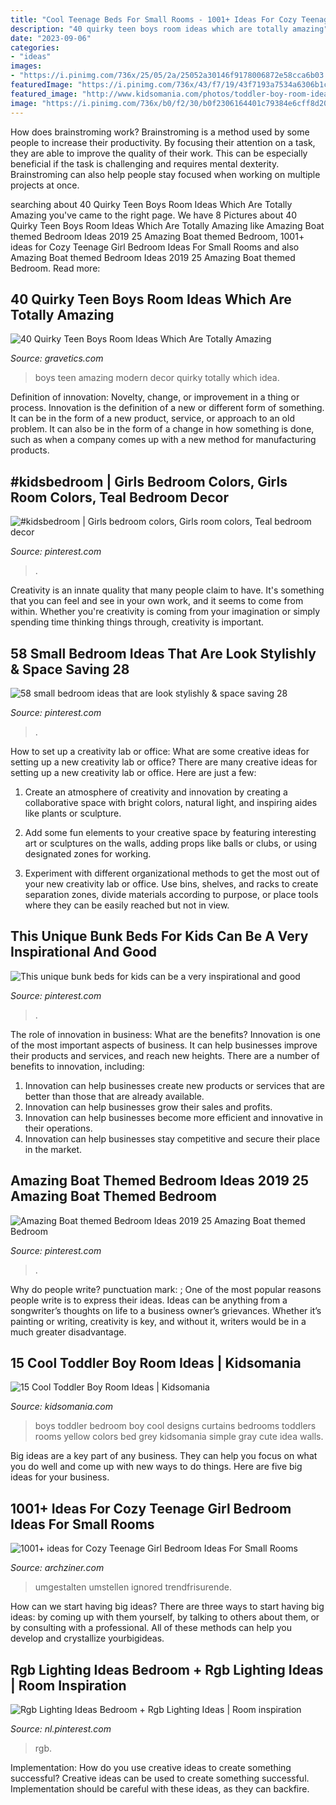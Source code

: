 ```yaml
---
title: "Cool Teenage Beds For Small Rooms - 1001+ Ideas For Cozy Teenage Girl Bedroom Ideas For Small Rooms"
description: "40 quirky teen boys room ideas which are totally amazing"
date: "2023-09-06"
categories:
- "ideas"
images:
- "https://i.pinimg.com/736x/25/05/2a/25052a30146f9178006872e58cca6b03.jpg"
featuredImage: "https://i.pinimg.com/736x/43/f7/19/43f7193a7534a6306b1ceb1de60fe5d1.jpg"
featured_image: "http://www.kidsomania.com/photos/toddler-boy-room-ideas-4.jpg"
image: "https://i.pinimg.com/736x/b0/f2/30/b0f2306164401c79384e6cff8d20b883.jpg"
---
```



How does brainstroming work?
Brainstroming is a method used by some people to increase their productivity. By focusing their attention on a task, they are able to improve the quality of their work. This can be especially beneficial if the task is challenging and requires mental dexterity. Brainstroming can also help people stay focused when working on multiple projects at once.

	

		
searching about 40 Quirky Teen Boys Room Ideas Which Are Totally Amazing you've came to the right page. We have 8 Pictures about 40 Quirky Teen Boys Room Ideas Which Are Totally Amazing like Amazing Boat themed Bedroom Ideas 2019 25 Amazing Boat themed Bedroom, 1001+ ideas for Cozy Teenage Girl Bedroom Ideas For Small Rooms and also Amazing Boat themed Bedroom Ideas 2019 25 Amazing Boat themed Bedroom. Read more:
		
    
## 40 Quirky Teen Boys Room Ideas Which Are Totally Amazing

<img loading=lazy src="https://www.gravetics.com/wp-content/uploads/2017/06/Modern-Room-Decor-Idea.jpg" onerror="this.onerror=null;this.src='https://tse1.mm.bing.net/th?id=OIP.yDBP20Ouolsrns_n4IY1NgHaLI&amp;pid=15.1';" alt="40 Quirky Teen Boys Room Ideas Which Are Totally Amazing">

_Source: gravetics.com_

>boys teen amazing modern decor quirky totally which idea. 

	

Definition of innovation: Novelty, change, or improvement in a thing or process.
Innovation is the definition of a new or different form of something. It can be in the form of a new product, service, or approach to an old problem. It can also be in the form of a change in how something is done, such as when a company comes up with a new method for manufacturing products.

    
## #kidsbedroom | Girls Bedroom Colors, Girls Room Colors, Teal Bedroom Decor

<img loading=lazy src="https://i.pinimg.com/736x/43/f7/19/43f7193a7534a6306b1ceb1de60fe5d1.jpg" onerror="this.onerror=null;this.src='https://tse2.mm.bing.net/th?id=OIP.AUjv_-tGdIaW-NBg4pz72gHaHa&amp;pid=15.1';" alt="#kidsbedroom | Girls bedroom colors, Girls room colors, Teal bedroom decor">

_Source: pinterest.com_

>. 

	

Creativity is an innate quality that many people claim to have. It's something that you can feel and see in your own work, and it seems to come from within. Whether you're creativity is coming from your imagination or simply spending time thinking things through, creativity is important.

    
## 58 Small Bedroom Ideas That Are Look Stylishly &amp; Space Saving 28

<img loading=lazy src="https://i.pinimg.com/736x/9d/b5/2d/9db52d96a967529d4322d51fb55efd71.jpg" onerror="this.onerror=null;this.src='https://tse3.mm.bing.net/th?id=OIP.Aatkpt9E3Pw_ONuj9bqJcgHaJ3&amp;pid=15.1';" alt="58 small bedroom ideas that are look stylishly &amp; space saving 28">

_Source: pinterest.com_

>. 

	

How to set up a creativity lab or office: What are some creative ideas for setting up a new creativity lab or office?
There are many creative ideas for setting up a new creativity lab or office. Here are just a few: 
1. Create an atmosphere of creativity and innovation by creating a collaborative space with bright colors, natural light, and inspiring aides like plants or sculpture.

2. Add some fun elements to your creative space by featuring interesting art or sculptures on the walls, adding props like balls or clubs, or using designated zones for working.

3. Experiment with different organizational methods to get the most out of your new creativity lab or office. Use bins, shelves, and racks to create separation zones, divide materials according to purpose, or place tools where they can be easily reached but not in view.

    
## This Unique Bunk Beds For Kids Can Be A Very Inspirational And Good

<img loading=lazy src="https://i.pinimg.com/736x/b0/f2/30/b0f2306164401c79384e6cff8d20b883.jpg" onerror="this.onerror=null;this.src='https://tse3.mm.bing.net/th?id=OIP.x7Al-5a6H0IQWw0b-WuRkgHaLG&amp;pid=15.1';" alt="This unique bunk beds for kids can be a very inspirational and good">

_Source: pinterest.com_

>. 

	

The role of innovation in business: What are the benefits?
Innovation is one of the most important aspects of business. It can help businesses improve their products and services, and reach new heights. There are a number of benefits to innovation, including: 
1. Innovation can help businesses create new products or services that are better than those that are already available. 
2. Innovation can help businesses grow their sales and profits. 
3. Innovation can help businesses become more efficient and innovative in their operations. 
4. Innovation can help businesses stay competitive and secure their place in the market.

    
## Amazing Boat Themed Bedroom Ideas 2019 25 Amazing Boat Themed Bedroom

<img loading=lazy src="https://i.pinimg.com/736x/34/5e/ed/345eedd3174c076659dd2a20964e8860.jpg" onerror="this.onerror=null;this.src='https://tse3.mm.bing.net/th?id=OIP.HjMF1Tc985F9GRQtgXDG_gHaJV&amp;pid=15.1';" alt="Amazing Boat themed Bedroom Ideas 2019 25 Amazing Boat themed Bedroom">

_Source: pinterest.com_

>. 

	

Why do people write?
punctuation mark: ;
One of the most popular reasons people write is to express their ideas. Ideas can be anything from a songwriter’s thoughts on life to a business owner’s grievances. Whether it’s painting or writing, creativity is key, and without it, writers would be in a much greater disadvantage.

    
## 15 Cool Toddler Boy Room Ideas | Kidsomania

<img loading=lazy src="http://www.kidsomania.com/photos/toddler-boy-room-ideas-4.jpg" onerror="this.onerror=null;this.src='https://tse4.mm.bing.net/th?id=OIP.efy1ZBL5QGLFi5jlvVop9AHaLJ&amp;pid=15.1';" alt="15 Cool Toddler Boy Room Ideas | Kidsomania">

_Source: kidsomania.com_

>boys toddler bedroom boy cool designs curtains bedrooms toddlers rooms yellow colors bed grey kidsomania simple gray cute idea walls. 

	

Big ideas are a key part of any business. They can help you focus on what you do well and come up with new ways to do things. Here are five big ideas for your business.

    
## 1001+ Ideas For Cozy Teenage Girl Bedroom Ideas For Small Rooms

<img loading=lazy src="https://archziner.com/wp-content/uploads/2020/09/teenage-girl-bedroom-ideas-gray-walls-bed-with-pink-fluffy-blanket-pink-throw-pillows-fairy-lights-on-gray-walls.jpg" onerror="this.onerror=null;this.src='https://tse4.mm.bing.net/th?id=OIP.tkpCN0YzE9Ol6wbWGfELcAHaJL&amp;pid=15.1';" alt="1001+ ideas for Cozy Teenage Girl Bedroom Ideas For Small Rooms">

_Source: archziner.com_

>umgestalten umstellen ignored trendfrisurende. 

	

How can we start having big ideas?
There are three ways to start having big ideas: by coming up with them yourself, by talking to others about them, or by consulting with a professional. All of these methods can help you develop and crystallize yourbigideas.

    
## Rgb Lighting Ideas Bedroom + Rgb Lighting Ideas | Room Inspiration

<img loading=lazy src="https://i.pinimg.com/736x/25/05/2a/25052a30146f9178006872e58cca6b03.jpg" onerror="this.onerror=null;this.src='https://tse3.mm.bing.net/th?id=OIP.JgZgtknUAaNlkl2uUEVoXAHaHa&amp;pid=15.1';" alt="Rgb Lighting Ideas Bedroom + Rgb Lighting Ideas | Room inspiration">

_Source: nl.pinterest.com_

>rgb. 

	

Implementation: How do you use creative ideas to create something successful?
Creative ideas can be used to create something successful. Implementation should be careful with these ideas, as they can backfire.

